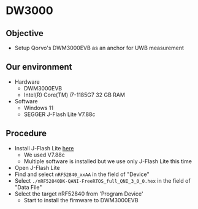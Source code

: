 # DW3000

## Objective
+ Setup Qorvo's DWM3000EVB as an anchor for UWB measurement

## Our environment
+ Hardware
    + DWM3000EVB
    + Intel(R) Core(TM) i7-1185G7 32 GB RAM
+ Software
    + Windows 11
    + SEGGER J-Flash Lite V7.88c

## Procedure
+ Install J-Flash Lite [here](https://www.segger.com/downloads/jlink/)
    + We used V7.88c
    + Multiple software is installed but we use only J-Flash Lite this time
+ Open J-Flash Lite
+ Find and select `nRF52840_xxAA` in the field of "Device"
+ Select `./nRF52840DK-QANI-FreeRTOS_full_QNI_3_0_0.hex` in the field of "Data File"
+ Select the target nRF52840 from 'Program Device'
    + Start to install the firmware to DWM3000EVB
